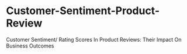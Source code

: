 # Customer-Sentiment-Product-Review
Customer Sentiment/ Rating Scores In Product Reviews: Their Impact On Business Outcomes
